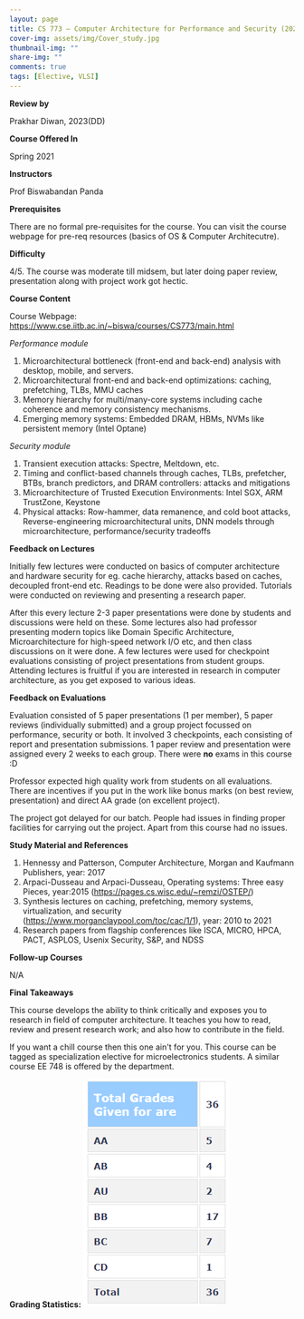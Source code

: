 ```yaml
---
layout: page
title: CS 773 – Computer Architecture for Performance and Security (2021)
cover-img: assets/img/Cover_study.jpg
thumbnail-img: ""
share-img: ""
comments: true
tags: [Elective, VLSI]
---
```


**Review by**

Prakhar Diwan, 2023(DD)

**Course Offered In**

Spring 2021

**Instructors**

Prof Biswabandan Panda

**Prerequisites**

There are no formal pre-requisites for the course. You can visit the course webpage for pre-req resources (basics of OS & Computer Architecutre).

**Difficulty**

4/5. The course was moderate till midsem, but later doing paper review, presentation along with project work got hectic.  

**Course Content**

Course Webpage: https://www.cse.iitb.ac.in/~biswa/courses/CS773/main.html

*Performance module*
1. Microarchitectural bottleneck (front-end and back-end) analysis with desktop, mobile, and servers. 
2. Microarchitectural front-end and back-end optimizations: caching, prefetching, TLBs, MMU caches 
3. Memory hierarchy for multi/many-core systems including cache coherence and memory consistency mechanisms. 
4. Emerging memory systems: Embedded DRAM, HBMs, NVMs like persistent memory (Intel Optane) 

*Security module* 
1. Transient execution attacks: Spectre, Meltdown, etc. 
2. Timing and conflict-based channels through caches, TLBs, prefetcher, BTBs, branch predictors, and DRAM controllers: attacks and mitigations 
3. Microarchitecture of Trusted Execution Environments: Intel SGX, ARM TrustZone, Keystone 
4. Physical attacks: Row-hammer, data remanence, and cold boot attacks, Reverse-engineering microarchitectural units, DNN models through microarchitecture, performance/security tradeoffs
 
**Feedback on Lectures**

Initially few lectures were conducted on basics of computer architecture and hardware security for eg. cache hierarchy, attacks based on caches, decoupled front-end etc. Readings to be done were also provided. Tutorials were conducted on reviewing and presenting a research paper.  

After this every lecture 2-3 paper presentations were done by students and discussions were held on these. Some lectures also had professor presenting modern topics like Domain Specific Architecture, Microarchitecture for high-speed network I/O etc, and then class discussions on it were done. A few lectures were used for checkpoint evaluations consisting of project presentations from student groups.
Attending lectures is fruitful if you are interested in research in computer architecture, as you get exposed to various ideas.

**Feedback on Evaluations**

Evaluation consisted of 5 paper presentations (1 per member), 5 paper reviews (individually submitted) and a group project focussed on performance, security or both. It involved 3 checkpoints, each consisting of report and presentation submissions. 1 paper review and presentation were assigned every 2 weeks to each group. There were **no** exams in this course :D 

Professor expected high quality work from students on all evaluations. There are incentives if you put in the work like bonus marks (on best review, presentation) and direct AA grade (on excellent project). 

The project got delayed for our batch. People had issues in finding proper facilities for carrying out the project. Apart from this course had no issues.

**Study Material and References**

1. Hennessy and Patterson, Computer Architecture, Morgan and Kaufmann Publishers, year: 2017 
2. Arpaci-Dusseau and Arpaci-Dusseau, Operating systems: Three easy Pieces, year:2015 (https://pages.cs.wisc.edu/~remzi/OSTEP/) 
3. Synthesis lectures on caching, prefetching, memory systems, virtualization, and security (https://www.morganclaypool.com/toc/cac/1/1), year: 2010 to 2021 
4. Research papers from flagship conferences like ISCA, MICRO, HPCA, PACT, ASPLOS, Usenix Security, S&P, and NDSS

**Follow-up Courses**

N/A

**Final Takeaways**

This course develops the ability to think critically and exposes you to research in field of computer architecture. It teaches you how to read, review and present research work; and also how to contribute in the field.  

If you want a chill course then this one ain't for you. This course can be tagged as specialization elective for microelectronics students. A similar course EE 748 is offered by the department.   

**Grading Statistics:**
![Grades](CS773_2021_grades.png)
